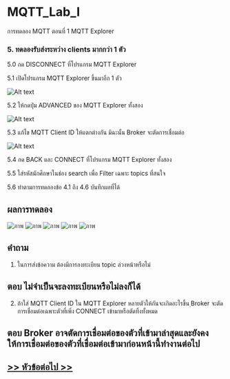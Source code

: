 # MQTT_Lab_I
การทดลอง MQTT ตอนที่ 1  MQTT Explorer


### 5. ทดลองรับส่งระหว่าง clients มากกว่า 1 ตัว

5.0 กด DISCONNECT ที่โปรแกรม MQTT Explorer 

5.1 เปิดโปรแกรม MQTT Explorer ขึ้นมาอีก 1 ตัว

![Alt text](Pictures/Picture-11.png)

5.2 ให้กดปุ่ม ADVANCED ของ MQTT Explorer ทั้งสอง

![Alt text](./Pictures/Picture-12.png)


5.3 แก้ไข MQTT Client ID ให้แตกต่างกัน มิฉะนั้น Broker จะตัดการเชื่อมต่อ

![Alt text](./Pictures/Picture-13.png)

5.4 กด BACK และ CONNECT ที่โปรแกรม MQTT Explorer ทั้งสอง

5.5 ใส่รหัสนักศึกษาในช่อง search เพื่อ Filter เฉพาะ topics ที่สนใจ

5.6 ทำตามการทดลองข้อ 4.1 ถึง 4.6  บันทึกผลที่ได้

## ผลการทดลอง
![ภาพ](https://github.com/kammam19/MQTT_Lab_I/assets/112167732/b3412ac1-2aae-465e-b4c4-0478f3235497)
![ภาพ](https://github.com/kammam19/MQTT_Lab_I/assets/112167732/95cb5467-d50a-451d-893c-49b575f4e156)
![ภาพ](https://github.com/kammam19/MQTT_Lab_I/assets/112167732/c4603389-5566-434e-b6e4-0497ffd4724d)
![ภาพ](https://github.com/kammam19/MQTT_Lab_I/assets/112167732/1ca89fdd-aa46-4c7e-af51-f252f50c4856)
![ภาพ](https://github.com/kammam19/MQTT_Lab_I/assets/112167732/3100cb16-1497-41ec-bb9e-7abf17293176)

## คำถาม 

1. ในการส่งข้อความ ต้องมีการลงทะเบียน topic ล่วงหน้าหรือไม่
## ตอบ ไม่จำเป็นจะลงทะเบียนหรือไม่ลงก็ได้

2. ถ้าใส่ MQTT Client ID ใน MQTT Explorer หลายตัวให้กันจะเกิดอะไรขึ้น ฺBroker จะตัดการเชื่อมต่อเฉพาะตัวที่เพิ่ง CONNECT เข้ามาหรือตัดทิ้งทั้งหมด
## ตอบ Broker อาจตัดการเชื่อมต่อของตัวที่เข้ามาล่าสุดและยังคงให้การเชื่อมต่อของตัวที่เชื่อมต่อเข้ามาก่อนหน้านี้ทำงานต่อไป 

##  [>> หัวข้อต่อไป >>](./MQTT_Sheet_lab_3.md) 

